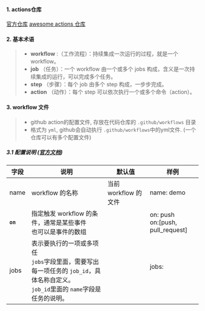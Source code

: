 #### 1. actions仓库

[官方仓库](https://github.com/marketplace?type=actions)       [awesome actions 仓库](https://github.com/sdras/awesome-actions)

#### 2. 基本术语

> * **workflow** :（工作流程）：持续集成一次运行的过程，就是一个 workflow。
> * **job** （任务）：一个 workflow 由一个或多个 jobs 构成，含义是一次持续集成的运行，可以完成多个任务。
> * **step** （步骤）：每个 job 由多个 step 构成，一步步完成。
> * **action** （动作）：每个 step 可以依次执行一个或多个命令（action）。

#### 3. workflow 文件

> - github action的配置文件, 存放在代码仓库的 `.github/workflows` 目录
> - 格式为 `yml`, github会自动执行 `.github/workflows`中的yml文件. (一个仓库可以有多个配置文件)

##### 3.1 配置说明 ([官方文档](https://help.github.com/en/articles/workflow-syntax-for-github-actions))

| 字段             | 说明                                                                                                                                               | 默认值               | 样例                                  |
| ---------------- | -------------------------------------------------------------------------------------------------------------------------------------------------- | -------------------- | ------------------------------------- |
| name             | workflow 的名称                                                                                                                                    | 当前 workflow 的文件 | name: demo                            |
| **`on`** | 指定触发 workflow 的条件，通常是某些事件<br />也可以是事件的数组                                                                                   |                      | on: push<br />on:[push, pull_request] |
| jobs             | 表示要执行的一项或多项任<br />`jobs`字段里面，需要写出每一项任务的 `job_id`，具体名称自定义。<br />`job_id`里面的 `name`字段是任务的说明。 |                      | jobs:<br />                        |
